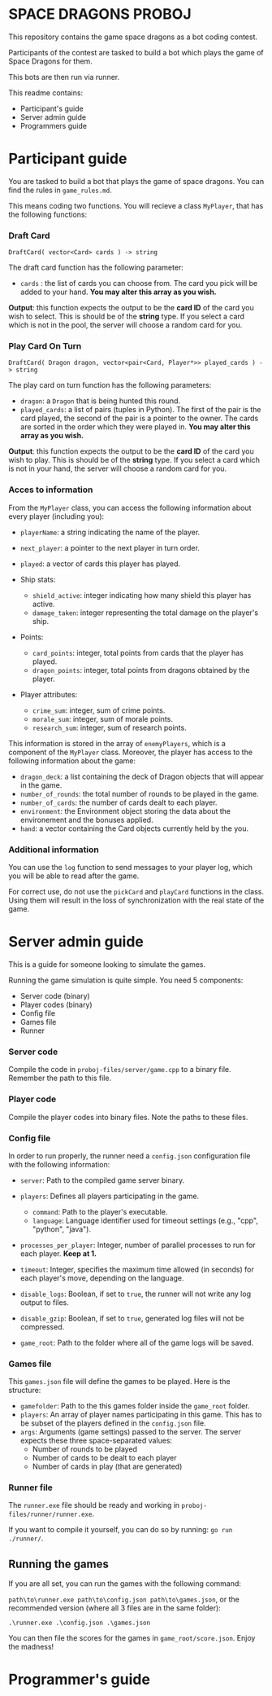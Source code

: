 # SPACE DRAGONS PROBOJ

This repository contains the game space dragons as a bot coding contest.

Participants of the contest are tasked to build a bot which plays the game of Space Dragons for them.

This bots are then run via runner.

This readme contains:
- Participant's guide
- Server admin guide
- Programmers guide

# Participant guide

You are tasked to build a bot that plays the game of space dragons. You can find the rules in ```game_rules.md```.

This means coding two functions. You will recieve a class ```MyPlayer```, that has the following functions:

### Draft Card

```DraftCard( vector<Card> cards ) -> string```

The draft card function has the following parameter:

- ```cards``` : the list of cards you can choose from. The card you pick will be added to your hand. **You may alter this array as you wish.**

**Output**: this function expects the output to be the **card ID** of the card you wish to select. This is should be of the **string** type.
If you select a card which is not in the pool, the server will choose a random card for you. 

### Play Card On Turn

```DraftCard( Dragon dragon, vector<pair<Card, Player*>> played_cards ) -> string```

The play card on turn function has the following parameters:

- ```dragon```: a ```Dragon``` that is being hunted this round.
- `played_cards`: a list of pairs (tuples in Python). The first of the pair is the card played, the second of the pair is a pointer to the owner. The cards are sorted in the order which they were played in. **You may alter this array as you wish.**

**Output**: this function expects the output to be the **card ID** of the card you wish to play. This is should be of the **string** type.
If you select a card which is not in your hand, the server will choose a random card for you. 

### Acces to information

From the `MyPlayer` class, you can access the following information about every player (including you):
- `playerName`: a string indicating the name of the player.
- `next_player`: a pointer to the next player in turn order.
- `played`: a vector of cards this player has played.

- Ship stats:
    - `shield_active`: integer indicating how many shield this player has active.
    - `damage_taken`: integer representing the total damage on the player's ship.

- Points:
    - `card_points`: integer, total points from cards that the player has played.
    - `dragon_points`: integer, total points from dragons obtained by the player.

- Player attributes:
    - `crime_sum`: integer, sum of crime points.
    - `morale_sum`: integer, sum of morale points.
    - `research_sum`: integer, sum of research points.

This information is stored in the array of `enemyPlayers`, which is a component of the `MyPlayer` class. Moreover, the player has access to the following information about the game:

- `dragon_deck`: a list containing the deck of Dragon objects that will appear in the game.
- `number_of_rounds`: the total number of rounds to be played in the game.
- `number_of_cards`: the number of cards dealt to each player.
- `environment`: the Environment object storing the data about the environement and the bonuses applied.
- `hand`: a vector containing the Card objects currently held by the you.

### Additional information

You can use the `log` function to send messages to your player log, which you will be able to read after the game.

For correct use, do not use the `pickCard` and `playCard` functions in the class. Using them will result in the loss of synchronization with the real state of the game.

# Server admin guide

This is a guide for someone looking to simulate the games.

Running the game simulation is quite simple. You need 5 components:
- Server code (binary)
- Player codes (binary)
- Config file
- Games file
- Runner

### Server code

Compile the code in `proboj-files/server/game.cpp` to a binary file. Remember the path to this file.

### Player code

Compile the player codes into binary files. Note the paths to these files.

### Config file

In order to run properly, the runner need a `config.json` configuration file with the following information:

- `server`: Path to the compiled game server binary.
- `players`: Defines all players participating in the game.
    - `command`: Path to the player's executable.
    - `language`: Language identifier used for timeout settings (e.g., "cpp", "python", "java").

- `processes_per_player`: Integer, number of parallel processes to run for each player. **Keep at 1.**
- `timeout`: Integer, specifies the maximum time allowed (in seconds) for each player's move, depending on the language.
- `disable_logs`: Boolean, if set to `true`, the runner will not write any log output to files.
- `disable_gzip`: Boolean, if set to `true`, generated log files will not be compressed.
- `game_root`: Path to the folder where all of the game logs will be saved.

### Games file

This `games.json` file will define the games to be played. Here is the structure:

- `gamefolder`: Path to the this games folder inside the `game_root` folder.
- `players`: An array of player names participating in this game. This has to be subset of the players defined in the `config.json` file.
- `args`: Arguments (game settings) passed to the server. The server expects these three space-separated values:
    - Number of rounds to be played
    - Number of cards to be dealt to each player
    - Number of cards in play (that are generated)

### Runner file

The `runner.exe` file should be ready and working in `proboj-files/runner/runner.exe`.

If you want to compile it yourself, you can do so by running: `go run ./runner/`.

## Running the games

If you are all set, you can run the games with the following command:

`path\to\runner.exe path\to\config.json path\to\games.json`, or the recommended version (where all 3 files are in the same folder):

`.\runner.exe .\config.json .\games.json`

You can then file the scores for the games in `game_root/score.json`. 
Enjoy the madness!

# Programmer's guide